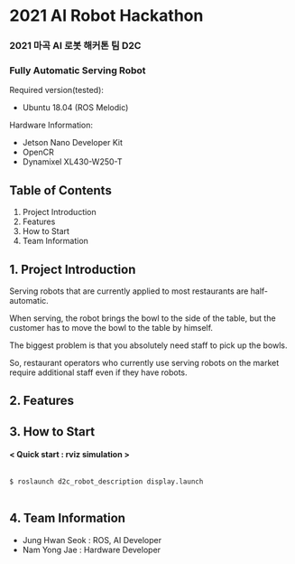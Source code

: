 # 2021 AI Robot Hackathon

### 2021 마곡 AI 로봇 해커톤 팀 D2C
### Fully Automatic Serving Robot

Required version(tested):
- Ubuntu 18.04 (ROS Melodic)

Hardware Information:
- Jetson Nano Developer Kit
- OpenCR
- Dynamixel XL430-W250-T

## Table of Contents
1. Project Introduction
2. Features
3. How to Start
4. Team Information


## 1. Project Introduction
Serving robots that are currently applied to most restaurants are half-automatic.

When serving, the robot brings the bowl to the side of the table, but the customer has to move the bowl to the table by himself.

The biggest problem is that you absolutely need staff to pick up the bowls.

So, restaurant operators who currently use serving robots on the market require additional staff even if they have robots.

## 2. Features

## 3. How to Start
#### < Quick start : rviz simulation >
<pre>
<code>
$ roslaunch d2c_robot_description display.launch
</code>
</pre>


## 4. Team Information
- Jung Hwan Seok : ROS, AI Developer
- Nam Yong Jae   : Hardware Developer

